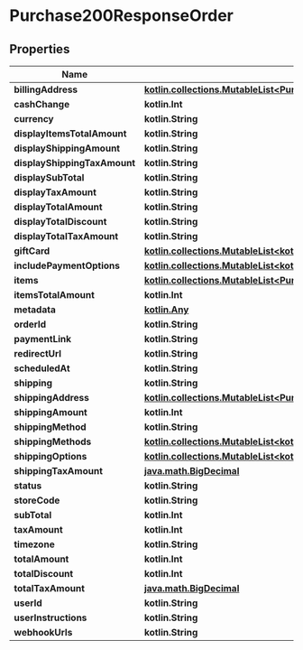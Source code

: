 
# Purchase200ResponseOrder

## Properties
Name | Type | Description | Notes
------------ | ------------- | ------------- | -------------
**billingAddress** | [**kotlin.collections.MutableList&lt;Purchase200ResponseOrderBillingAddressInner&gt;**](Purchase200ResponseOrderBillingAddressInner.md) |  |  [optional]
**cashChange** | **kotlin.Int** |  |  [optional]
**currency** | **kotlin.String** |  |  [optional]
**displayItemsTotalAmount** | **kotlin.String** |  |  [optional]
**displayShippingAmount** | **kotlin.String** |  |  [optional]
**displayShippingTaxAmount** | **kotlin.String** |  |  [optional]
**displaySubTotal** | **kotlin.String** |  |  [optional]
**displayTaxAmount** | **kotlin.String** |  |  [optional]
**displayTotalAmount** | **kotlin.String** |  |  [optional]
**displayTotalDiscount** | **kotlin.String** |  |  [optional]
**displayTotalTaxAmount** | **kotlin.String** |  |  [optional]
**giftCard** | [**kotlin.collections.MutableList&lt;kotlin.Any&gt;**](kotlin.Any.md) |  |  [optional]
**includePaymentOptions** | [**kotlin.collections.MutableList&lt;kotlin.Any&gt;**](kotlin.Any.md) |  |  [optional]
**items** | [**kotlin.collections.MutableList&lt;Purchase200ResponseOrderItemsInner&gt;**](Purchase200ResponseOrderItemsInner.md) |  |  [optional]
**itemsTotalAmount** | **kotlin.Int** |  |  [optional]
**metadata** | [**kotlin.Any**](.md) |  |  [optional]
**orderId** | **kotlin.String** |  |  [optional]
**paymentLink** | **kotlin.String** |  |  [optional]
**redirectUrl** | **kotlin.String** |  |  [optional]
**scheduledAt** | **kotlin.String** |  |  [optional]
**shipping** | **kotlin.String** |  |  [optional]
**shippingAddress** | [**kotlin.collections.MutableList&lt;Purchase200ResponseOrderShippingAddressInner&gt;**](Purchase200ResponseOrderShippingAddressInner.md) |  |  [optional]
**shippingAmount** | **kotlin.Int** |  |  [optional]
**shippingMethod** | **kotlin.String** |  |  [optional]
**shippingMethods** | [**kotlin.collections.MutableList&lt;kotlin.Any&gt;**](kotlin.Any.md) |  |  [optional]
**shippingOptions** | [**kotlin.collections.MutableList&lt;kotlin.Any&gt;**](kotlin.Any.md) |  |  [optional]
**shippingTaxAmount** | [**java.math.BigDecimal**](java.math.BigDecimal.md) |  |  [optional]
**status** | **kotlin.String** |  |  [optional]
**storeCode** | **kotlin.String** |  |  [optional]
**subTotal** | **kotlin.Int** |  |  [optional]
**taxAmount** | **kotlin.Int** |  |  [optional]
**timezone** | **kotlin.String** |  |  [optional]
**totalAmount** | **kotlin.Int** |  |  [optional]
**totalDiscount** | **kotlin.Int** |  |  [optional]
**totalTaxAmount** | [**java.math.BigDecimal**](java.math.BigDecimal.md) |  |  [optional]
**userId** | **kotlin.String** |  |  [optional]
**userInstructions** | **kotlin.String** |  |  [optional]
**webhookUrls** | **kotlin.String** |  |  [optional]



